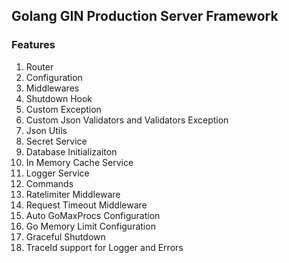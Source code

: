## Golang GIN Production Server Framework

### Features
1. Router
2. Configuration
3. Middlewares
4. Shutdown Hook
5. Custom Exception
6. Custom Json Validators and Validators Exception
7. Json Utils
8. Secret Service
9. Database Initializaiton
10. In Memory Cache Service
11. Logger Service
12. Commands
13. Ratelimiter Middleware
14. Request Timeout Middleware
15. Auto GoMaxProcs Configuration
16. Go Memory Limit Configuration
17. Graceful Shutdown
18. TraceId support for Logger and Errors
